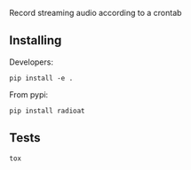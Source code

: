 Record streaming audio according to a crontab

Installing
---
Developers:

    pip install -e .

From pypi:

    pip install radioat

Tests
---
    tox
